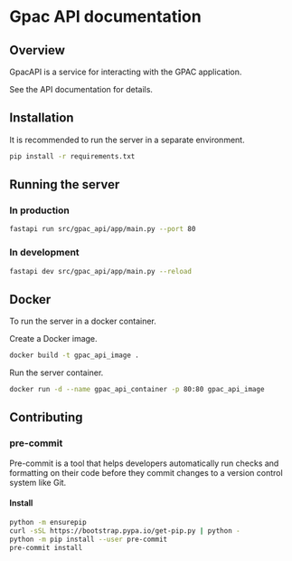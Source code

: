 # Gpac API documentation
## Overview
GpacAPI is a service for interacting with the GPAC application.

See the API documentation for details.
## Installation
It is recommended to run the server in a separate environment.
```sh
pip install -r requirements.txt
```
## Running the server
### In production
```sh
fastapi run src/gpac_api/app/main.py --port 80
```
### In development
```sh
fastapi dev src/gpac_api/app/main.py --reload
```
## Docker
To run the server in a docker container.

Create a Docker image.
```sh
docker build -t gpac_api_image .
```
Run the server container.
```sh
docker run -d --name gpac_api_container -p 80:80 gpac_api_image
```
## Contributing
### pre-commit
Pre-commit is a tool that helps developers automatically run checks and formatting on their code before they commit changes to a version control system like Git.
#### Install
```sh
python -m ensurepip
curl -sSL https://bootstrap.pypa.io/get-pip.py | python -
python -m pip install --user pre-commit
pre-commit install
```
